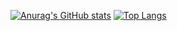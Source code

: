 [![Anurag's GitHub stats](https://github-readme-stats.vercel.app/api?username=miho0504&theme=solarized-light)](https://github.com/anuraghazra/github-readme-stats)
[![Top Langs](https://github-readme-stats.vercel.app/api/top-langs/?username=miho0504&layout=compact&theme=solarized-light)](https://github.com/anuraghazra/github-readme-stats)
